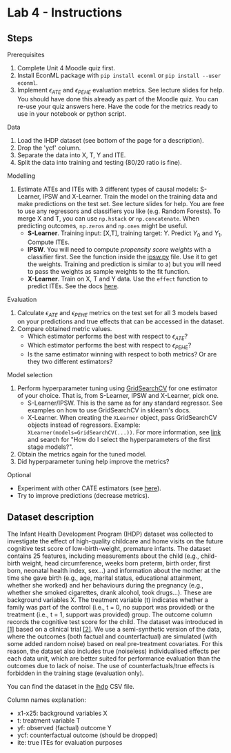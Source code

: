# Lab 4 - Instructions

## Steps

Prerequisites
1. Complete Unit 4 Moodle quiz first.
2. Install EconML package with `pip install econml` or `pip install --user econml`.
3. Implement $\epsilon_{ATE}$ and $\epsilon_{PEHE}$ evaluation metrics. See lecture slides for help. You should have done this already as part of the Moodle quiz. You can re-use your quiz answers here. Have the code for the metrics ready to use in your notebook or python script.

Data
1. Load the IHDP dataset (see bottom of the page for a description).
2. Drop the 'ycf' column.
3. Separate the data into X, T, Y and ITE.
4. Split the data into training and testing (80/20 ratio is fine).

Modelling
1. Estimate ATEs and ITEs with 3 different types of causal models: S-Learner, IPSW and X-Learner. Train the model on the training data and make predictions on the test set. See lecture slides for help. You are free to use any regressors and classifiers you like (e.g. Random Forests). To merge X and T, you can use `np.hstack` or `np.concatenate`. When predicting outcomes, `np.zeros` and `np.ones` might be useful.
    - **S-Learner**. Training input: [X,T], training target: Y. Predict $Y_0$ and $Y_1$. Compute ITEs.
    - **IPSW**. You will need to compute *propensity score weights* with a classifier first. See the function inside the [ipsw.py](ipsw.py) file. Use it to get the weights. Training and prediction is similar to a) but you will need to pass the weights as sample weights to the fit function.
    - **X-Learner**. Train on X, T and Y data. Use the `effect` function to predict ITEs. See the docs [here](https://econml.azurewebsites.net/_autosummary/econml.metalearners.XLearner.html#econml.metalearners.XLearner).

Evaluation
1. Calculate $\epsilon_{ATE}$ and $\epsilon_{PEHE}$ metrics on the test set for all 3 models based on your predictions and true effects that can be accessed in the dataset.
2. Compare obtained metric values.
    - Which estimator performs the best with respect to $\epsilon_{ATE}$?
    - Which estimator performs the best with respect to $\epsilon_{PEHE}$?
    - Is the same estimator winning with respect to both metrics? Or are they two different estimators?

Model selection
1. Perform hyperparameter tuning using [GridSearchCV](https://scikit-learn.org/stable/modules/generated/sklearn.model_selection.GridSearchCV.html#sklearn.model_selection.GridSearchCV) for one estimator of your choice. That is, from S-Learner, IPSW and X-Learner, pick one.
    - S-Learner/IPSW. This is the same as for any standard regressor. See examples on how to use GridSearchCV in sklearn's docs.
    - X-Learner. When creating the `XLearner` object, pass GridSearchCV objects instead of regressors. Example: `XLearner(models=GridSearchCV(...))`. For more information, see [link](https://econml.azurewebsites.net/spec/estimation/dml.html#usage-faqs) and search for "How do I select the hyperparameters of the first stage models?".
2. Obtain the metrics again for the tuned model.
3. Did hyperparameter tuning help improve the metrics?

Optional
- Experiment with other CATE estimators (see [here](https://econml.azurewebsites.net/reference.html#cate-estimators)).
- Try to improve predictions (decrease metrics).


## Dataset description

The Infant Health Development Program (IHDP) dataset was collected to investigate the effect of high-quality childcare and home visits on the future cognitive test score of low-birth-weight, premature infants. The dataset contains 25 features, including measurements about the child (e.g., child-birth weight, head circumference, weeks born preterm, birth order, first born, neonatal health index, sex...) and information about the mother at the time she gave birth (e.g., age, marital status, educational attainment, whether she worked) and her behaviours during the pregnancy (e.g., whether she smoked cigarettes, drank alcohol, took drugs...). These are background variables X. The treatment variable (t) indicates whether a family was part of the control (i.e., t = 0, no support was provided) or the treatment (i.e., t = 1, support was provided) group. The outcome column records the cognitive test score for the child. The dataset was introduced in [[1]](https://doi.org/10.1198/jcgs.2010.08162) based on a clinical trial [[2]](https://pubmed.ncbi.nlm.nih.gov/1538279/). We use a semi-synthetic version of the data, where the outcomes (both factual and counterfactual) are simulated (with some added random noise) based on real pre-treatment covariates. For this reason, the dataset also includes true (noiseless) individualised effects per each data unit, which are better suited for performance evaluation than the outcomes due to lack of noise. The use of counterfactuals/true effects is forbidden in the training stage (evaluation only).

You can find the dataset in the [ihdp](ihdp.csv) CSV file.

Column names explanation:
- x1-x25: background variables X
- t: treatment variable T
- yf: observed (factual) outcome Y
- ycf: counterfactual outcome (should be dropped)
- ite: true ITEs for evaluation purposes